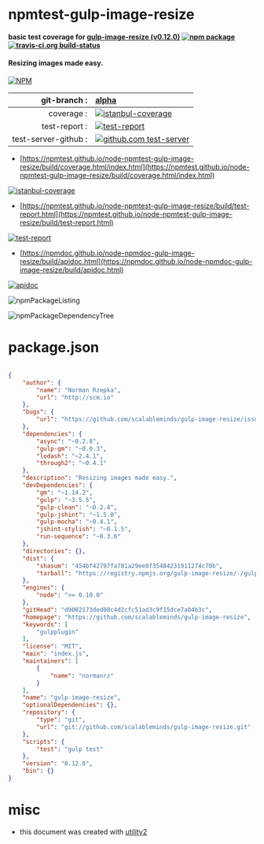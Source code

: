 # npmtest-gulp-image-resize

#### basic test coverage for  [gulp-image-resize (v0.12.0)](https://github.com/scalableminds/gulp-image-resize)  [![npm package](https://img.shields.io/npm/v/npmtest-gulp-image-resize.svg?style=flat-square)](https://www.npmjs.org/package/npmtest-gulp-image-resize) [![travis-ci.org build-status](https://api.travis-ci.org/npmtest/node-npmtest-gulp-image-resize.svg)](https://travis-ci.org/npmtest/node-npmtest-gulp-image-resize)

#### Resizing images made easy.

[![NPM](https://nodei.co/npm/gulp-image-resize.png?downloads=true&downloadRank=true&stars=true)](https://www.npmjs.com/package/gulp-image-resize)

| git-branch : | [alpha](https://github.com/npmtest/node-npmtest-gulp-image-resize/tree/alpha)|
|--:|:--|
| coverage : | [![istanbul-coverage](https://npmtest.github.io/node-npmtest-gulp-image-resize/build/coverage.badge.svg)](https://npmtest.github.io/node-npmtest-gulp-image-resize/build/coverage.html/index.html)|
| test-report : | [![test-report](https://npmtest.github.io/node-npmtest-gulp-image-resize/build/test-report.badge.svg)](https://npmtest.github.io/node-npmtest-gulp-image-resize/build/test-report.html)|
| test-server-github : | [![github.com test-server](https://npmtest.github.io/node-npmtest-gulp-image-resize/GitHub-Mark-32px.png)](https://npmtest.github.io/node-npmtest-gulp-image-resize/build/app/index.html) | | build-artifacts : | [![build-artifacts](https://npmtest.github.io/node-npmtest-gulp-image-resize/glyphicons_144_folder_open.png)](https://github.com/npmtest/node-npmtest-gulp-image-resize/tree/gh-pages/build)|

- [https://npmtest.github.io/node-npmtest-gulp-image-resize/build/coverage.html/index.html](https://npmtest.github.io/node-npmtest-gulp-image-resize/build/coverage.html/index.html)

[![istanbul-coverage](https://npmtest.github.io/node-npmtest-gulp-image-resize/build/screenCapture.buildCi.browser.%252Ftmp%252Fbuild%252Fcoverage.lib.html.png)](https://npmtest.github.io/node-npmtest-gulp-image-resize/build/coverage.html/index.html)

- [https://npmtest.github.io/node-npmtest-gulp-image-resize/build/test-report.html](https://npmtest.github.io/node-npmtest-gulp-image-resize/build/test-report.html)

[![test-report](https://npmtest.github.io/node-npmtest-gulp-image-resize/build/screenCapture.buildCi.browser.%252Ftmp%252Fbuild%252Ftest-report.html.png)](https://npmtest.github.io/node-npmtest-gulp-image-resize/build/test-report.html)

- [https://npmdoc.github.io/node-npmdoc-gulp-image-resize/build/apidoc.html](https://npmdoc.github.io/node-npmdoc-gulp-image-resize/build/apidoc.html)

[![apidoc](https://npmdoc.github.io/node-npmdoc-gulp-image-resize/build/screenCapture.buildCi.browser.%252Ftmp%252Fbuild%252Fapidoc.html.png)](https://npmdoc.github.io/node-npmdoc-gulp-image-resize/build/apidoc.html)

![npmPackageListing](https://npmtest.github.io/node-npmtest-gulp-image-resize/build/screenCapture.npmPackageListing.svg)

![npmPackageDependencyTree](https://npmtest.github.io/node-npmtest-gulp-image-resize/build/screenCapture.npmPackageDependencyTree.svg)



# package.json

```json

{
    "author": {
        "name": "Norman Rzepka",
        "url": "http://scm.io"
    },
    "bugs": {
        "url": "https://github.com/scalableminds/gulp-image-resize/issues"
    },
    "dependencies": {
        "async": "~0.2.8",
        "gulp-gm": "~0.0.3",
        "lodash": "~2.4.1",
        "through2": "~0.4.1"
    },
    "description": "Resizing images made easy.",
    "devDependencies": {
        "gm": "~1.14.2",
        "gulp": "~3.5.5",
        "gulp-clean": "~0.2.4",
        "gulp-jshint": "~1.5.0",
        "gulp-mocha": "~0.4.1",
        "jshint-stylish": "~0.1.5",
        "run-sequence": "~0.3.6"
    },
    "directories": {},
    "dist": {
        "shasum": "454bf42797fa781a29ee8f35484231911274c70b",
        "tarball": "https://registry.npmjs.org/gulp-image-resize/-/gulp-image-resize-0.12.0.tgz"
    },
    "engines": {
        "node": ">= 0.10.0"
    },
    "gitHead": "d9002173ded08c4d2cfc51ad3c9f15dce7a04b3c",
    "homepage": "https://github.com/scalableminds/gulp-image-resize",
    "keywords": [
        "gulpplugin"
    ],
    "license": "MIT",
    "main": "index.js",
    "maintainers": [
        {
            "name": "normanrz"
        }
    ],
    "name": "gulp-image-resize",
    "optionalDependencies": {},
    "repository": {
        "type": "git",
        "url": "git://github.com/scalableminds/gulp-image-resize.git"
    },
    "scripts": {
        "test": "gulp test"
    },
    "version": "0.12.0",
    "bin": {}
}
```



# misc
- this document was created with [utility2](https://github.com/kaizhu256/node-utility2)
